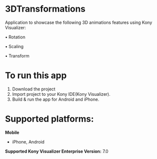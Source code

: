 # 3DTransformations
Application to showcase the following 3D animations features using Kony Visualizer:

•	Rotation

•	Scaling

•	Transform 

# To run this app

1. Download the project
2. Import project to your Kony IDE(Kony Visualizer).
3. Build & run the app for Android and iPhone.

# Supported platforms:
**Mobile**
 * iPhone, Android
 
**Supported Kony Visualizer Enterprise Version:** 7.0
